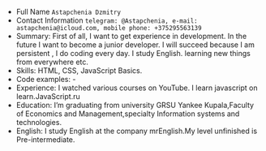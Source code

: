 - Full Name `Astapchenia Dzmitry`
- Contact Information `telegram: @Astapchenia, e-mail: astapchenia@icloud.com, mobile phone: +375295563139`
- Summary: First of all, I want to get experience in development. In the future I want to become a junior developer. I will succeed because I am persistent , I do coding every day. I study English. learning new things from everywhere etc.
- Skills: HTML, CSS, JavaScript Basics.
- Code examples: -
- Experience: I watched various courses on YouTube. I learn javascript on learn.JavaScript.ru
- Education: I’m graduating from university GRSU Yankee Kupala,Faculty of Economics and Management,specialty Information systems and technologies.
- English: I study English at the company mrEnglish.My level unfinished is Pre-intermediate.